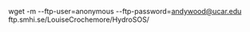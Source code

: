 wget -m --ftp-user=anonymous --ftp-password=andywood@ucar.edu ftp.smhi.se/LouiseCrochemore/HydroSOS/

